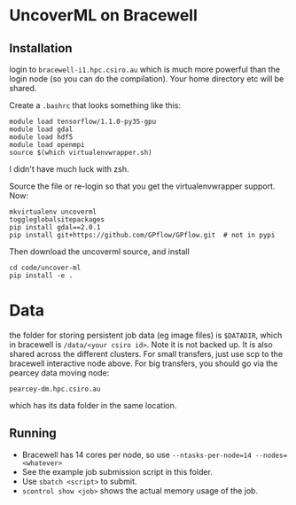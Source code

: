 # UncoverML on Bracewell

## Installation

login to `bracewell-i1.hpc.csiro.au` which is much more powerful than the login
node (so you can do the compilation). Your home directory etc will be shared.

Create a `.bashrc` that looks something like this:

```
module load tensorflow/1.1.0-py35-gpu
module load gdal
module load hdf5
module load openmpi
source $(which virtualenvwrapper.sh)
```
I didn't have much luck with zsh.

Source the file or re-login so that you get the virtualenvwrapper support.
Now:

```
mkvirtualenv uncoverml
toggleglobalsitepackages
pip install gdal==2.0.1
pip install git+https://github.com/GPflow/GPflow.git  # not in pypi
```

Then download the uncoverml source, and install
```
cd code/uncover-ml
pip install -e .
```

# Data

the folder for storing persistent job data (eg image files) is `$DATADIR`, 
which in bracewell is `/data/<your csiro id>`. Note it is not backed up.
It is also shared across the different clusters.
For small transfers, just use scp to the bracewell interactive node above.
For big transfers, you should go via the pearcey data moving node:

```
pearcey-dm.hpc.csiro.au
```
which has its data folder in the same location.

## Running

* Bracewell has 14 cores per node, so use  `--ntasks-per-node=14 --nodes=<whatever>`
* See the example job submission script in this folder.
* Use `sbatch <script>` to submit.
* `scontrol show <job>` shows the actual memory usage of the job.

